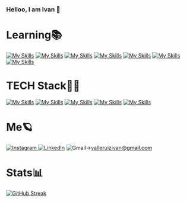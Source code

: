 ### Helloo, I am Ivan 👋
### <h1>Learning📚</h1>

[![My Skills](https://skillicons.dev/icons?i=laravel)](https://laravel.com/)
[![My Skills](https://skillicons.dev/icons?i=react)](https://react.dev/)
[![My Skills](https://skillicons.dev/icons?i=nextjs)](https://nextjs.org/)
[![My Skills](https://skillicons.dev/icons?i=apollo)](https://www.apollographql.com/docs/)
[![My Skills](https://skillicons.dev/icons?i=mongodb)](https://www.mongodb.com/)
[![My Skills](https://skillicons.dev/icons?i=graphql)](https://graphql.org/)
[![My Skills](https://skillicons.dev/icons?i=nodejs)](https://nodejs.org/es)
  <h1>TECH Stack👨‍🎓</h1> 
  
 [![My Skills](https://skillicons.dev/icons?i=html)](https://developer.mozilla.org/es/docs/Web/HTML)
  [![My Skills](https://skillicons.dev/icons?i=javascript)](https://developer.mozilla.org/es/docs/Web/JavaScript)
   [![My Skills](https://skillicons.dev/icons?i=css)](https://developer.mozilla.org/es/docs/Web/CSS)
    [![My Skills](https://skillicons.dev/icons?i=php)](https://www.php.net/)
    [![My Skills](https://skillicons.dev/icons?i=mysql)](https://www.mysql.com/)


 
 <h1>Me🪐</h1>
 

<a href="https://www.instagram.com/ivixx._/"> ![Instagram](https://img.shields.io/static/v1?style=for-the-badge&message=Instagram&color=E4405F&logo=Instagram&logoColor=FFFFFF&label=) </a>
<a href="https://www.linkedin.com/in/ivan-valle-76051a27a/"> ![LinkedIn](https://img.shields.io/static/v1?style=for-the-badge&message=LinkedIn&color=0A66C2&logo=LinkedIn&logoColor=FFFFFF&label=)</a>
 ![Gmail](https://img.shields.io/static/v1?style=for-the-badge&message=Gmail&color=EA4335&logo=Gmail&logoColor=FFFFFF&label=)->valleruizivan@gmail.com 

 
<h1>Stats📊</h1>

[![GitHub Streak](https://streak-stats.demolab.com/?user=Ivixx333&theme=vue-dark)](https://git.io/streak-stats)
 &nbsp;
